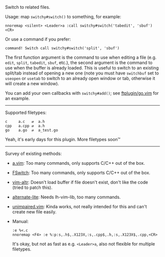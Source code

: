 Switch to related files.

Usage: map `switchy#switch()` to something, for example:

    nnoremap <silent> <Leader>a :call switchy#switch('tabedit', 'sbuf')<CR>

Or use a command if you prefer:

    command! Switch call switchy#switch('split', 'sbuf')

The first function argument is the command to use when editing a file (e.g.
`edit`, `split`, `tabedit`, `sbuf`, etc.), the second argument is the command to
use when the buffer is already loaded. This is useful to switch to an existing
split/tab instead of opening a new one (note you must have `switchbuf` set to
`useopen` or `usetab` to switch to an already open window or tab, otherwise it
will create a new window).

You can add your own callbacks with `switchy#add()`; see
[ftplugin/go.vim](ftplugin/go.vim) for an example.

---

Supported filetypes:

    c     a.c   ⇄  a.h
    cpp   a.cpp ⇄  a.h
    go    a.go  ⇄  a_test.go

Yeah, it's early days for this plugin. More filetypes soon™

---

Survey of existing methods:

- [a.vim](https://www.vim.org/scripts/script.php?script_id=31):
  Too many commands, only supports C/C++ out of the box.

- [FSwitch](https://www.vim.org/scripts/script.php?script_id=2590):
  Too many commands, only supports C/C++ out of the box.

- [vim-altr](https://github.com/kana/vim-altr):
  Doesn't load buffer if file doesn't exist, don't like the code (tried to patch
  this).

- [alternate-lite](https://github.com/LucHermitte/alternate-lite):
  Needs lh-vim-lib, too many commands.

- [unimpaired.vim](https://github.com/tpope/vim-unimpaired):
  Kinda works, not really intended for this and can't create new file easily.

- Manual:

      :e %<.c
      nnoremap <F4> :e %:p:s,.h$,.X123X,:s,.cpp$,.h,:s,.X123X$,.cpp,<CR>

  It's okay, but not as fast as e.g. `<Leader>a`, also not flexible for multiple
  filetypes.
